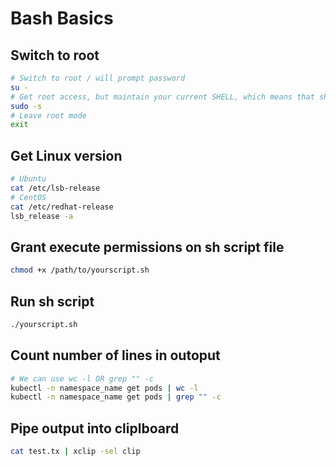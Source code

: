 # Bash Basics

## Switch to root

```Bash
# Switch to root / will prompt password
su -
# Get root access, but maintain your current SHELL, which means that shell specific settings, including your current directory, are preserved; for instance if you use bash (Ubuntu's default shell), aliases (and any other settings from ~/.bashrc) are kept when you switch to the root user / no password prompt
sudo -s
# Leave root mode
exit
```

## Get Linux version

```Bash
# Ubuntu
cat /etc/lsb-release 
# CentOS
cat /etc/redhat-release
lsb_release -a
```

## Grant execute permissions on sh script file

```Bash
chmod +x /path/to/yourscript.sh
```

## Run sh script

```Bash
./yourscript.sh
```

## Count number of lines in outoput

```Bash
# We can use wc -l OR grep "" -c
kubectl -n namespace_name get pods | wc -l
kubectl -n namespace_name get pods | grep "" -c
```

## Pipe output into cliplboard

```Bash
cat test.tx | xclip -sel clip
```
